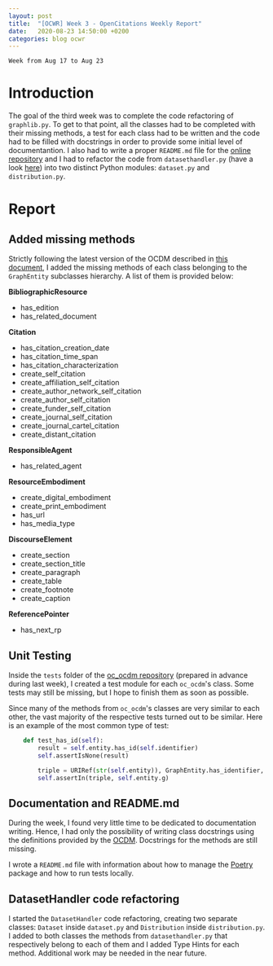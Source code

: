```yaml
---
layout: post
title:  "[OCWR] Week 3 - OpenCitations Weekly Report"
date:   2020-08-23 14:50:00 +0200
categories: blog ocwr
---
```

`Week from Aug 17 to Aug 23`

# Introduction
The goal of the third week was to complete the code refactoring of `graphlib.py`. To get to that point, all the classes had to be 
completed with their missing methods, a test for each class had to be written and the code had to be filled with docstrings 
in order to provide some initial level of documentantion. I also had to write a proper `README.md` file for the 
[online repository][oc_ocdm_github] and I had to refactor the code from `datasethandler.py` (have a look [here][datasethandler]) into two distinct Python modules: `dataset.py` and `distribution.py`.

# Report

## Added missing methods
Strictly following the latest version of the OCDM described in [this document][ocdm-2.0.1], I added the missing methods of each class 
belonging to the `GraphEntity` subclasses hierarchy. A list of them is provided below:

__BibliographicResource__
  * has_edition
  * has_related_document

__Citation__
  * has_citation_creation_date
  * has_citation_time_span
  * has_citation_characterization
  * create_self_citation
  * create_affiliation_self_citation
  * create_author_network_self_citation
  * create_author_self_citation
  * create_funder_self_citation
  * create_journal_self_citation
  * create_journal_cartel_citation
  * create_distant_citation

__ResponsibleAgent__
  * has_related_agent

__ResourceEmbodiment__
  * create_digital_embodiment
  * create_print_embodiment
  * has_url
  * has_media_type

__DiscourseElement__
  * create_section
  * create_section_title
  * create_paragraph
  * create_table
  * create_footnote
  * create_caption

__ReferencePointer__
  * has_next_rp

## Unit Testing
Inside the `tests` folder of the [oc_ocdm repository][oc_ocdm_github] (prepared in advance during last week), I created a test module
for each `oc_ocdm`'s class. Some tests may still be missing, but I hope to finish them as soon as possible.

Since many of the methods from `oc_ocdm`'s classes are very similar to each other, the vast majority of the respective tests turned out
to be similar. Here is an example of the most common type of test:

``` python
    def test_has_id(self):
        result = self.entity.has_id(self.identifier)
        self.assertIsNone(result)

        triple = URIRef(str(self.entity)), GraphEntity.has_identifier, URIRef(str(self.identifier))
        self.assertIn(triple, self.entity.g)
```

## Documentation and README.md
During the week, I found very little time to be dedicated to documentation writing. Hence, I had only the possibility of writing class docstrings
using the definitions provided by the [OCDM][ocdm-2.0.1]. Docstrings for the methods are still missing.

I wrote a `README.md` file with information about how to manage the [Poetry][poetry] package and how to run tests locally.

## DatasetHandler code refactoring
I started the `DatasetHandler` code refactoring, creating two separate classes: `Dataset` inside `dataset.py` and `Distribution` inside 
`distribution.py`. I added to both classes the methods from `datasethandler.py` that respectively belong to each of them and I added Type Hints
for each method. Additional work may be needed in the near future.

[datasethandler]:      https://github.com/opencitations/ccc/blob/master/scripts/script/ocdm/datasethandler.py
[oc_ocdm_github]:      https://github.com/opencitations/oc_ocdm
[ocdm-2.0.1]:          https://figshare.com/articles/Metadata_for_the_OpenCitations_Corpus/3443876
[poetry]:              https://python-poetry.org/